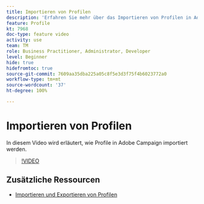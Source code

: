 ```yaml
---
title: Importieren von Profilen
description: 'Erfahren Sie mehr über das Importieren von Profilen in Adobe Campaign. '
feature: Profile
kt: 7968
doc-type: feature video
activity: use
team: TM
role: Business Practitioner, Administrator, Developer
level: Beginner
hide: true
hidefromtoc: true
source-git-commit: 7609aa35dba225a05c8f5e3d3f75f4b6023772a0
workflow-type: tm+mt
source-wordcount: '37'
ht-degree: 100%

---
```



# Importieren von Profilen

In diesem Video wird erläutert, wie Profile in Adobe Campaign importiert werden.

>[!VIDEO](https://video.tv.adobe.com/v/25608?quality=12)

## Zusätzliche Ressourcen

- [Importieren und Exportieren von Profilen](https://experienceleague.adobe.com/docs/campaign-classic/using/getting-started/profile-management/exporting-and-importing-profiles.html?lang=de)
